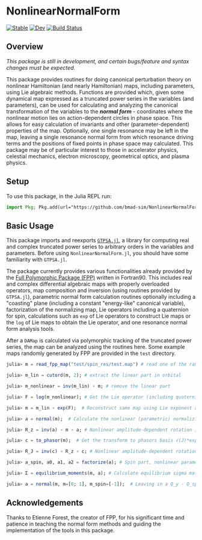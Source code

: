 # NonlinearNormalForm

[![Stable](https://img.shields.io/badge/docs-stable-blue.svg)](https://bmad-sim.github.io/NonlinearNormalForm.jl/stable/)
[![Dev](https://img.shields.io/badge/docs-dev-blue.svg)](https://bmad-sim.github.io/NonlinearNormalForm.jl/dev/)
[![Build Status](https://github.com/bmad-sim/NonlinearNormalForm.jl/actions/workflows/CI.yml/badge.svg?branch=main)](https://github.com/bmad-sim/NonlinearNormalForm.jl/actions/workflows/CI.yml?query=branch%3Amain)

## Overview

_This package is still in development, and certain bugs/feature and syntax changes must be expected._

This package provides routines for doing canonical perturbation theory on nonlinear Hamiltonian (and nearly Hamiltonian) maps, including parameters, using Lie algebraic methods. Functions are provided which, given some dynamical map expressed as a truncated power series in the variables (and parameters), can be used for calculating and analyzing the canonical transformation of the variables to the _**normal form**_ - coordinates where the nonlinear motion lies on action-dependent circles in phase space. This allows for easy calculation of invariants and other (parameter-dependent) properties of the map. Optionally, one single resonance may be left in the map, leaving a single resonance normal form from which resonance driving terms and the positions of fixed points in phase space may calculated. This package may be of particular interest to those in accelerator physics, celestial mechanics, electron microscopy, geometrical optics, and plasma physics.

## Setup

To use this package, in the Julia REPL run:

```julia
import Pkg; Pkg.add(url="https://github.com/bmad-sim/NonlinearNormalForm.jl")
```

## Basic Usage

This package imports and reexports [`GTPSA.jl`](https://github.com/bmad-sim/GTPSA.jl), a library for computing real and complex truncated power series to arbitrary orders in the variables and parameters. Before using `NonlinearNormalForm.jl`, you should have some familiarity with `GTPSA.jl`. 

The package currently provides various functionalities already provided by the [Full Polymorphic Package (FPP)](https://github.com/bmad-sim/bmad-ecosystem/blob/main/forest/fpp_manual/fpp-manual.pdf) written in Fortran90. This includes real and complex differential algebraic maps with properly overloaded operators, map composition and inversion (using routines provided by `GTPSA.jl`), parametric normal form calculation routines optionally including a "coasting" plane (including a constant "energy-like" canonical variable), factorization of the normalizing map, Lie operators including a quaternion for spin, calculations such as `exp` of Lie operators to construct Lie maps or the `log` of Lie maps to obtain the Lie operator, and one resonance normal form analysis tools.

After a `DAMap` is calculated via polymorphic tracking of the truncated power series, the map can be analyzed using the routines here. Some example maps randomly generated by FPP are provided in the `test` directory.

```julia
julia> m = read_fpp_map("test/spin_res/test.map") # read one of the randomly-generated maps from FPP into Julia

julia> m_lin = cutord(m, 2); # extract the linear part in orbital

julia> m_nonlinear = inv(m_lin) ∘ m; # remove the linear part

julia> F = log(m_nonlinear); # Get the Lie operator (including quaternion) generating nonlinear part

julia> m = m_lin ∘ exp(F);  # Reconstruct same map using Lie exponent and linear part separately

julia> a = normal(m);  # Calculate the nonlinear (parametric) normalizing canonical transformation

julia> R_z = inv(a) ∘ m ∘ a; # Nonlinear amplitude-dependent rotation in regular phase space (x, px, …)

julia> c = to_phasor(m);  # Get the transform to phasors basis √(J)*exp(±im*ϕ)

julia> R_J = inv(c) ∘ R_z ∘ c; # Nonlinear amplitude-dependent rotation in phasors basis

julia> a_spin, a0, a1, a2 = factorize(a); # Spin part, nonlinear parameter-dependent fixed point, a1, a2

julia> Σ = equilibrium_moments(m, a); # Calculate equilibrium sigma matrix when fluctuation-dissipation

julia> a = normal(m, m=[0; 1], m_spin=[-1]);  # Leaving in a Q_y - Q_spin resonance
```

## Acknowledgements
Thanks to Etienne Forest, the creator of FPP, for his significant time and patience in teaching the normal form methods and guiding the implementation of the tools in this package.
